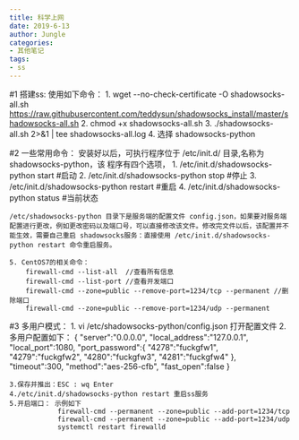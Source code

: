 ```yaml
---
title: 科学上网
date: 2019-6-13 
author: Jungle
categories:
- 其他笔记
tags:
- ss
---
```

#1 搭建ss:
	使用如下命令：
	1. wget --no-check-certificate -O shadowsocks-all.sh https://raw.githubusercontent.com/teddysun/shadowsocks_install/master/shadowsocks-all.sh
	2. chmod +x shadowsocks-all.sh
	3. ./shadowsocks-all.sh 2>&1 | tee shadowsocks-all.log
	4. 选择 shadowsocks-python

#2  一些常用命令：
	安装好以后，可执行程序位于 /etc/init.d/ 目录,名称为 shadowsocks-python，该 程序有四个选项，
	1. /etc/init.d/shadowsocks-python start #启动
	2. /etc/init.d/shadowsocks-python stop #停止
	3. /etc/init.d/shadowsocks-python restart #重启
	4. /etc/init.d/shadowsocks-python status #当前状态
	
	/etc/shadowsocks-python 目录下是服务端的配置文件 config.json，如果要对服务端配置进行更改，例如更改密码以及端口号，可以直接修改该文件。修改完文件以后，该配置并不能生效，需要自己重启 shadowsocks服务：直接使用 /etc/init.d/shadowsocks-python restart 命令重启服务。
	
	5. CentOS7的相关命令：
		firewall-cmd --list-all  //查看所有信息 
		firewall-cmd --list-port //查看开发端口	
		firewall-cmd --zone=public --remove-port=1234/tcp --permanent //删除端口 
		firewall-cmd --zone=public --remove-port=1234/udp --permanent



#3 多用户模式：
	1. vi /etc/shadowsocks-python/config.json 打开配置文件
	2. 多用户配置如下：	{
							"server":"0.0.0.0",
							"local_address":"127.0.0.1",
							"local_port":1080,
							"port_password":{
							"4278":"fuckgfw1",
							"4279":"fuckgfw2",
							"4280":"fuckgfw3",
							"4281":"fuckgfw4"
							},
							"timeout":300,
							"method":"aes-256-cfb",
							"fast_open":false
						}

	3.保存并推出：ESC : wq Enter
	4./etc/init.d/shadowsocks-python restart 重启ss服务
	5.开启端口：	示例如下
				firewall-cmd --permanent --zone=public --add-port=1234/tcp
				firewall-cmd --permanent --zone=public --add-port=1234/udp
				systemctl restart firewalld


​	